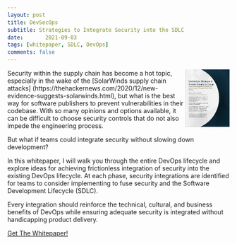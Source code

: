 ```yaml
---
layout: post
title: DevSecOps
subtitle: Strategies to Integrate Security into the SDLC
date:   	2021-09-03
tags: [whitepaper, SDLC, DevOps]
comments: false
---
```

<img style="float: right; max-width:20%; height:auto;" src="https://raw.githubusercontent.com/shanepeden/shanepeden.com/master/assets/img/devsecopscover.png" alt="Shane Peden's DevSecOps Whitepaper Cover">
Security within the supply chain has become a hot topic, especially in the wake of the [SolarWinds supply chain attacks] (https://thehackernews.com/2020/12/new-evidence-suggests-solarwinds.html), but what is the best way for software publishers to prevent vulnerabilities in their codebase. With so many opinions and options available, it can be difficult to choose security controls that do not also impede the engineering process.

But what if teams could integrate security without slowing down development?

In this whitepaper, I will walk you through the entire DevOps lifecycle and explore ideas for achieving frictionless integration of security into the existing DevOps lifecycle. At each phase, security integrations are identified for teams to consider implementing to fuse security and the Software Development Lifecycle (SDLC).

Every integration should reinforce the technical, cultural, and business benefits of DevOps while ensuring adequate security is integrated without handicapping product delivery.

<div class="centered">
  <a class="btn btn-success btn-lg get-started-btn" href="https://raw.githubusercontent.com/shanepeden/shanepeden.com/master/assets/img/shanepedensdlcwhitepaper.pdf">Get The Whitepaper!</a>
</div>

